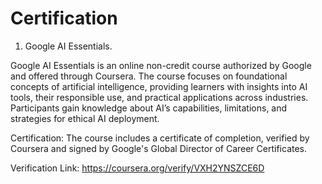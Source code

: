 # Certification
1. Google AI Essentials.

Google AI Essentials is an online non-credit course authorized by Google and offered through Coursera. The course focuses on foundational concepts of artificial intelligence, providing learners with insights into AI tools, their responsible use, and practical applications across industries. Participants gain knowledge about AI’s capabilities, limitations, and strategies for ethical AI deployment.

Certification:
The course includes a certificate of completion, verified by Coursera and signed by Google's Global Director of Career Certificates.

Verification Link:
https://coursera.org/verify/VXH2YNSZCE6D
